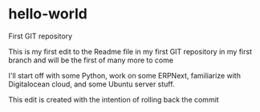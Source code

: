 # hello-world
First GIT repository

This is my first edit to the Readme file in my first GIT repository in my first branch and will be the first of many more to come

I'll start off with some Python, work on some ERPNext, familiarize with Digitalocean cloud, and some Ubuntu server stuff.

This edit is created with the intention of rolling back the commit
